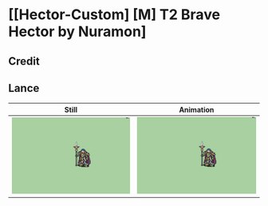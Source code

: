 # [\[Hector-Custom\] \[M\] T2 Brave Hector by Nuramon]

## Credit



## Lance

| Still | Animation |
| :---: | :-------: |
| ![Lance still](./Lance_000.png) | ![Lance animation](./Lance.gif) |
